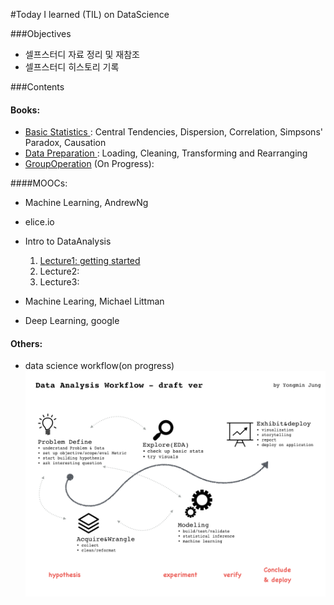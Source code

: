 #Today I learned (TIL) on DataScience 

###Objectives
- 셀프스터디 자료 정리 및 재참조
- 셀프스터디 히스토리 기록

###Contents

#### Books: 
- [Basic Statistics ](http://nbviewer.jupyter.org/github/h3imdallr/TIL-datascience/blob/master/ipynb_gitHub/Basic%20Statistics.ipynb ): Central Tendencies, Dispersion, Correlation, Simpsons' Paradox, Causation
- [Data Preparation ](http://nbviewer.jupyter.org/github/h3imdallr/TIL-datascience/blob/master/ipynb_gitHub/DataPreparation.ipynb): Loading, Cleaning, Transforming and Rearranging 
- [GroupOperation](http://nbviewer.jupyter.org/github/h3imdallr/TIL-datascience/blob/master/ipynb_gitHub/GroupOperation.ipynb) (On Progress):

####MOOCs:
- Machine Learning, AndrewNg
- elice.io
- Intro to DataAnalysis  
    1. [Lecture1: getting started](http://nbviewer.jupyter.org/github/h3imdallr/TIL-datascience/blob/master/ipynb_gitHub/IntroDA_L1.ipynb)  
    2. Lecture2:  
    3. Lecture3:  

- Machine Learing, Michael Littman
- Deep Learning, google

#### Others:
- data science workflow(on progress)
![workflow](images/analysisprocedure-v1.0.png)
